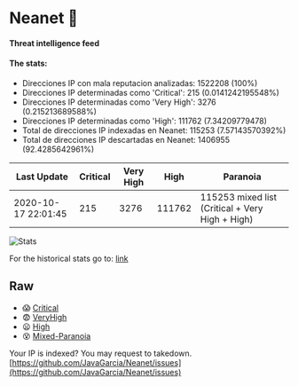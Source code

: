 # Neanet :hocho:
#### Threat intelligence feed
#### The stats:

- Direcciones IP con mala reputacion analizadas: 1522208 (100%)
- Direcciones IP determinadas como 'Critical':  215 (0.0141242195548%)
- Direcciones IP determinadas como 'Very High':  3276 (0.215213689588%)
- Direcciones IP determinadas como 'High':  111762 (7.34209779478)
- Total de direcciones IP indexadas en Neanet:  115253 (7.57143570392%)
- Total de direcciones IP descartadas en Neanet:  1406955 (92.4285642961%)

| Last Update | Critical | Very High | High | Paranoia |
| --- | --- | --- | --- | --- |
| 2020-10-17 22:01:45 | 215 | 3276 | 111762 | 115253 mixed list (Critical + Very High + High)|

![Stats](https://docs.google.com/spreadsheets/d/e/2PACX-1vSnaNMIXVabIpDJjufMlzH7poXnshF3mgd8Is1g9ytUEzVsP5my4Trn8f-xkoLLQ38xpL3HtmUexLo6/pubchart?oid=501124687&format=image)

For the historical stats go to: [link](/stats.csv)
## Raw
- :scream: [Critical](https://raw.githubusercontent.com/JavaGarcia/Neanet/master/blacklists/neanet_critical.txt)
- :fearful: [VeryHigh](https://raw.githubusercontent.com/JavaGarcia/Neanet/master/blacklists/neanet_veryHigh.txtt)
- :frowning: [High](https://raw.githubusercontent.com/JavaGarcia/Neanet/master/blacklists/neanet_high.txt)
- :dizzy_face: [Mixed-Paranoia](https://raw.githubusercontent.com/JavaGarcia/Neanet/master/blacklists/neanet_all.txt)


Your IP is indexed? You may request to takedown. [https://github.com/JavaGarcia/Neanet/issues](https://github.com/JavaGarcia/Neanet/issues)









































































































































































































































































































































































































































































































































































































































































































































































































































































































































































































































































































































































































































































































































































































































































































































